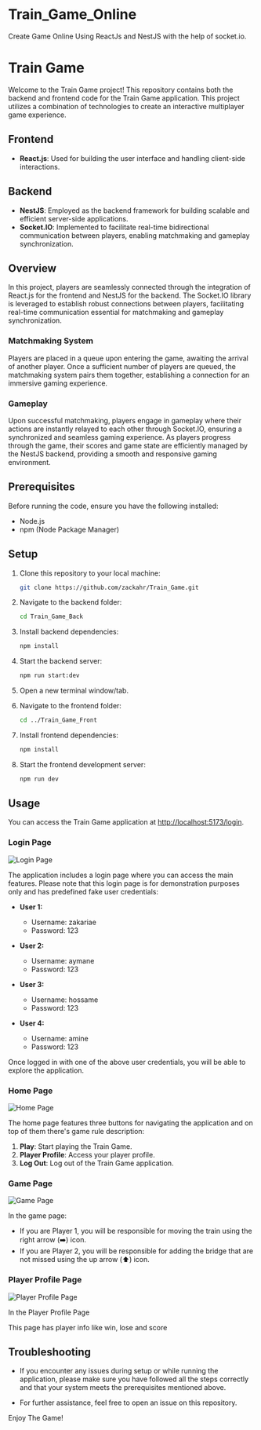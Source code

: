 # Train_Game_Online
Create Game Online Using ReactJs and NestJS with the help of socket.io.

# Train Game

Welcome to the Train Game project! This repository contains both the backend and frontend code for the Train Game application.
This project utilizes a combination of technologies to create an interactive multiplayer game experience.

## Frontend
- **React.js**: Used for building the user interface and handling client-side interactions.
  
## Backend
- **NestJS**: Employed as the backend framework for building scalable and efficient server-side applications.
- **Socket.IO**: Implemented to facilitate real-time bidirectional communication between players, enabling matchmaking and gameplay synchronization.

## Overview
In this project, players are seamlessly connected through the integration of React.js for the frontend and NestJS for the backend. The Socket.IO library is leveraged to establish robust connections between players, facilitating real-time communication essential for matchmaking and gameplay synchronization.

### Matchmaking System
Players are placed in a queue upon entering the game, awaiting the arrival of another player. Once a sufficient number of players are queued, the matchmaking system pairs them together, establishing a connection for an immersive gaming experience.

### Gameplay
Upon successful matchmaking, players engage in gameplay where their actions are instantly relayed to each other through Socket.IO, ensuring a synchronized and seamless gaming experience. As players progress through the game, their scores and game state are efficiently managed by the NestJS backend, providing a smooth and responsive gaming environment.

## Prerequisites

Before running the code, ensure you have the following installed:

- Node.js
- npm (Node Package Manager)

## Setup

1. Clone this repository to your local machine:

    ```bash
    git clone https://github.com/zackahr/Train_Game.git
    ```

2. Navigate to the backend folder:

    ```bash
    cd Train_Game_Back
    ```

3. Install backend dependencies:

    ```bash
    npm install
    ```

4. Start the backend server:

    ```bash
    npm run start:dev
    ```

5. Open a new terminal window/tab.

6. Navigate to the frontend folder:

    ```bash
    cd ../Train_Game_Front
    ```

7. Install frontend dependencies:

    ```bash
    npm install
    ```

8. Start the frontend development server:

    ```bash
    npm run dev
    ```

## Usage

You can access the Train Game application at [http://localhost:5173/login](http://localhost:5173/login).

### Login Page

![Login Page](https://github.com/zackahr/Train_Game_Online/assets/138884943/53260413-383e-4806-8a31-c4367fce9a66)

The application includes a login page where you can access the main features. Please note that this login page is for demonstration purposes only and has predefined fake user credentials:

- **User 1:**
  - Username: zakariae
  - Password: 123

- **User 2:**
  - Username: aymane
  - Password: 123

- **User 3:**
  - Username: hossame
  - Password: 123

- **User 4:**
  - Username: amine
  - Password: 123

Once logged in with one of the above user credentials, you will be able to explore the application.

### Home Page

![Home Page](https://github.com/zackahr/Train_Game_Online/assets/138884943/5f01a7cd-3f17-492d-9154-07c3ff4b79e0)

The home page features three buttons for navigating the application and on top of them there's game rule description:

1. **Play**: Start playing the Train Game.
2. **Player Profile**: Access your player profile.
3. **Log Out**: Log out of the Train Game application.

### Game Page

![Game Page](https://github.com/zackahr/Train_Game_Online/assets/138884943/c2918e81-0b30-4ee0-807f-3f7822fb5f08)

In the game page:
- If you are Player 1, you will be responsible for moving the train using the right arrow (➡️) icon.
- If you are Player 2, you will be responsible for adding the bridge that are not missed using the up arrow (⬆️) icon.

### Player Profile Page

![Player Profile Page](https://github.com/zackahr/Train_Game_Online/assets/138884943/013403fb-b43c-4cb2-8a31-683ccfce169e)

In the Player Profile Page

This page has player info like win, lose and score

## Troubleshooting

- If you encounter any issues during setup or while running the application, please make sure you have followed all the steps correctly and that your system meets the prerequisites mentioned above.

- For further assistance, feel free to open an issue on this repository.

Enjoy The Game!
